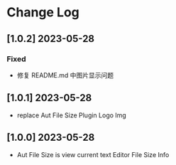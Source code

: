 # Change Log

## [1.0.2] 2023-05-28

### Fixed

- 修复 README.md 中图片显示问题

## [1.0.1] 2023-05-28

- replace Aut File Size Plugin Logo Img

## [1.0.0] 2023-05-28

- Aut File Size is view current text Editor File Size Info
